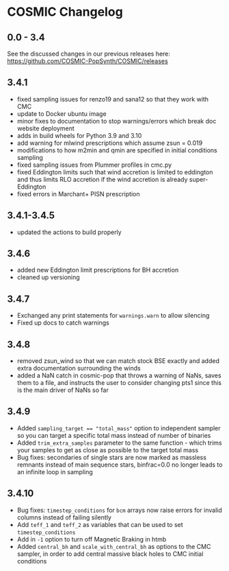 # COSMIC Changelog

## 0.0 - 3.4
See the discussed changes in our previous releases here: https://github.com/COSMIC-PopSynth/COSMIC/releases

## 3.4.1
 - fixed sampling issues for renzo19 and sana12 so that they work with CMC
 - update to Docker ubuntu image
 - minor fixes to documentation to stop warnings/errors which break doc website deployment
 - adds in build wheels for Python 3.9 and 3.10
 - add warning for mlwind prescriptions which assume zsun = 0.019
 - modifications to how m2min and qmin are specified in initial conditions sampling
 - fixed sampling issues from Plummer profiles in cmc.py
 - fixed Eddington limits such that wind accretion is limited to eddington and thus limits RLO accretion if the wind accretion is already super-Eddington
 - fixed errors in Marchant+ PISN prescription

## 3.4.1-3.4.5
 - updated the actions to build properly

## 3.4.6
 - added new Eddington limit prescriptions for BH accretion
 - cleaned up versioning

## 3.4.7
 - Exchanged any print statements for `warnings.warn` to allow silencing
 - Fixed up docs to catch warnings

## 3.4.8
 - removed zsun_wind so that we can match stock BSE exactly and added extra documentation surrounding the winds
 - added a NaN catch in cosmic-pop that throws a warning of NaNs, saves them to a file, and instructs the user to consider changing pts1 since this is the main driver of NaNs so far

## 3.4.9
 - Added `sampling_target == "total_mass"` option to independent sampler so you can target a specific total mass instead of number of binaries
 - Added `trim_extra_samples` parameter to the same function - which trims your samples to get as close as possible to the target total mass
 - Bug fixes: secondaries of single stars are now marked as massless remnants instead of main sequence stars, binfrac=0.0 no longer leads to an infinite loop in sampling

## 3.4.10
 - Bug fixes: `timestep_conditions` for `bcm` arrays now raise errors for invalid columns instead of failing silently
 - Add `teff_1` and `teff_2` as variables that can be used to set `timestep_conditions`
 - Add in `-1` option to turn off Magnetic Braking in htmb 
 - Added `central_bh` and `scale_with_central_bh` as options to the CMC sampler, in order to add central massive black holes to CMC initial conditions
